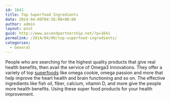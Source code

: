 ```yaml
---
id: 1641
title: Top Superfood Ingredients
date: 2014-04-09T04:58:00+00:00
author: admin
layout: post
guid: http://www.ascendpartnership.net/?p=1641
permalink: /2014/04/09/top-superfood-ingredients/
categories:
  - General
---
```

People who are searching for the highest quality products that give real health benefits, then avail the service of Omega3 Innovations. They offer a variety of top [superfoods](http://www.omega3innovations.com/index.php/superfood-ingredients/) like omega cookie, omega passion and more that help improve the heart health and brain functioning and so on. The effective ingredients like fish oil, fiber, calcium, vitamin D, and more give the people more health benefits. Using these super food products for your health improvement.